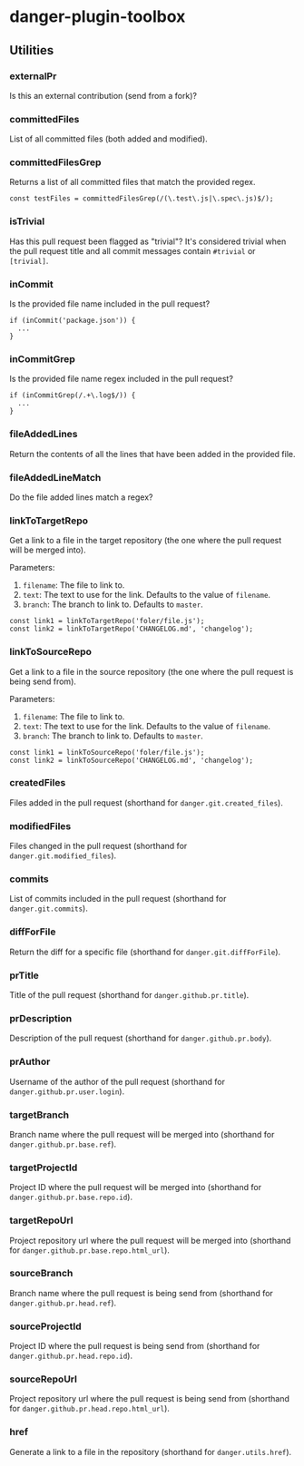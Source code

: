 # danger-plugin-toolbox

## Utilities

### externalPr

Is this an external contribution (send from a fork)?

### committedFiles

List of all committed files (both added and modified).

### committedFilesGrep

Returns a list of all committed files that match the provided regex.

```
const testFiles = committedFilesGrep(/(\.test\.js|\.spec\.js)$/);
```

### isTrivial

Has this pull request been flagged as "trivial"? It's considered trivial when the pull request title and all commit messages contain `#trivial` or `[trivial]`.

### inCommit

Is the provided file name included in the pull request?

```
if (inCommit('package.json')) {
  ...
}
```

### inCommitGrep

Is the provided file name regex included in the pull request?

```
if (inCommitGrep(/.+\.log$/)) {
  ...
}
```

### fileAddedLines

Return the contents of all the lines that have been added in the provided file.

### fileAddedLineMatch

Do the file added lines match a regex?

### linkToTargetRepo

Get a link to a file in the target repository (the one where the pull request will be merged into).

Parameters:

1. `filename`: The file to link to.
1. `text`: The text to use for the link. Defaults to the value of `filename`.
1. `branch`: The branch to link to. Defaults to `master`.

```
const link1 = linkToTargetRepo('foler/file.js');
const link2 = linkToTargetRepo('CHANGELOG.md', 'changelog');
```

### linkToSourceRepo

Get a link to a file in the source repository (the one where the pull request is being send from).

Parameters:

1. `filename`: The file to link to.
1. `text`: The text to use for the link. Defaults to the value of `filename`.
1. `branch`: The branch to link to. Defaults to `master`.

```
const link1 = linkToSourceRepo('foler/file.js');
const link2 = linkToSourceRepo('CHANGELOG.md', 'changelog');
```

### createdFiles

Files added in the pull request (shorthand for `danger.git.created_files`).

### modifiedFiles

Files changed in the pull request (shorthand for `danger.git.modified_files`).

### commits

List of commits included in the pull request (shorthand for `danger.git.commits`).

### diffForFile

Return the diff for a specific file (shorthand for `danger.git.diffForFile`).

### prTitle

Title of the pull request (shorthand for `danger.github.pr.title`).

### prDescription

Description of the pull request (shorthand for `danger.github.pr.body`).

### prAuthor

Username of the author of the pull request (shorthand for `danger.github.pr.user.login`).

### targetBranch

Branch name where the pull request will be merged into (shorthand for `danger.github.pr.base.ref`).

### targetProjectId

Project ID where the pull request will be merged into (shorthand for `danger.github.pr.base.repo.id`).

### targetRepoUrl

Project repository url where the pull request will be merged into (shorthand for `danger.github.pr.base.repo.html_url`).

### sourceBranch

Branch name where the pull request is being send from (shorthand for `danger.github.pr.head.ref`).

### sourceProjectId

Project ID where the pull request is being send from (shorthand for `danger.github.pr.head.repo.id`).

### sourceRepoUrl

Project repository url where the pull request is being send from (shorthand for `danger.github.pr.head.repo.html_url`).

### href

Generate a link to a file in the repository (shorthand for `danger.utils.href`).
